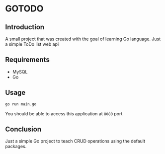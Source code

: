 # GOTODO

## Introduction

A small project that was created with the goal of learning Go language. Just a simple ToDo list web api

## Requirements
* MySQL
* Go

## Usage

```bash
go run main.go
```
You should be able to access this application at `8080` port

## Conclusion

Just a simple Go project to teach CRUD operations using the default packages.

